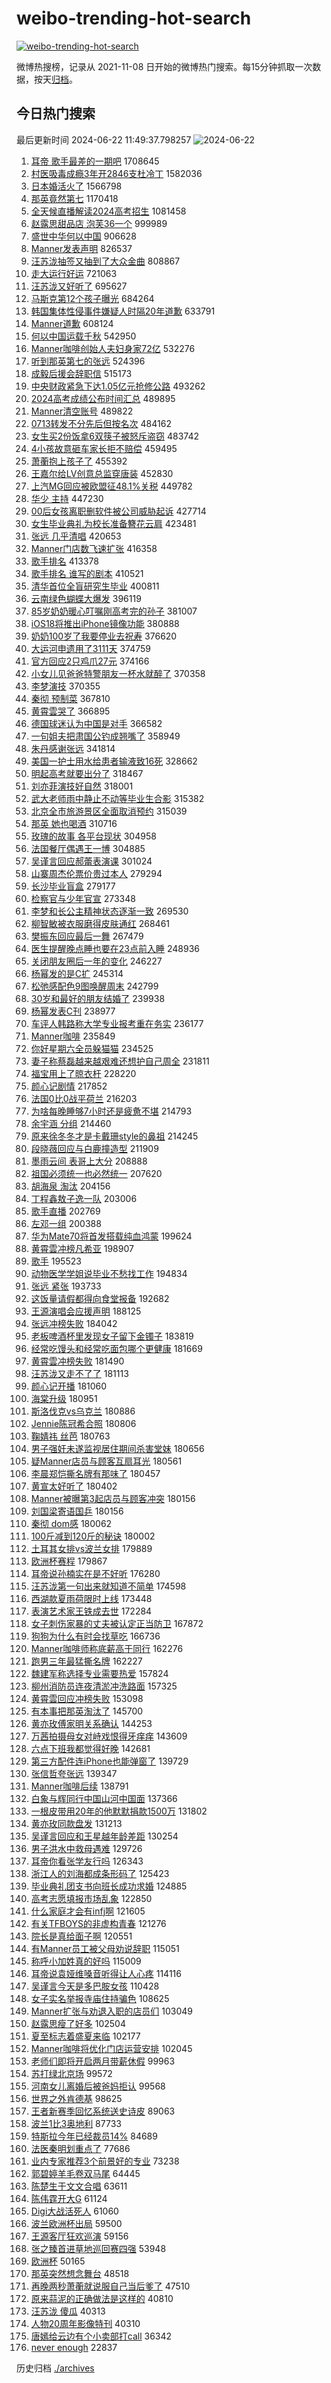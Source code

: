 # weibo-trending-hot-search

[![weibo-trending-hot-search](https://github.com/ameizi/weibo-trending-hot-search/actions/workflows/ci.yml/badge.svg)](https://github.com/ameizi/weibo-trending-hot-search/actions/workflows/ci.yml)

微博热搜榜，记录从 2021-11-08 日开始的微博热门搜索。每15分钟抓取一次数据，按天[归档](./archives)。

## 今日热门搜索

<!-- BEGIN --> 
最后更新时间 2024-06-22 11:49:37.798257 
![2024-06-22](https://imgs-storage.s3.us-east-005.backblazeb2.com/20240622/2024-06-22.png?versionId=4_z8fbbed132d73df8689c40f13_f10871afe0d16e165_d20240622_m034937_c005_v0501021_t0006_u01719028177392) 
1. [耳帝 歌手最差的一期吧](https://s.weibo.com/weibo?q=%E8%80%B3%E5%B8%9D%20%E6%AD%8C%E6%89%8B%E6%9C%80%E5%B7%AE%E7%9A%84%E4%B8%80%E6%9C%9F%E5%90%A7&t=31&band_rank=1&Refer=top) 1708645
1. [村医吸毒成瘾3年开2846支杜冷丁](https://s.weibo.com/weibo?q=%23%E6%9D%91%E5%8C%BB%E5%90%B8%E6%AF%92%E6%88%90%E7%98%BE3%E5%B9%B4%E5%BC%802846%E6%94%AF%E6%9D%9C%E5%86%B7%E4%B8%81%23&t=31&band_rank=11&Refer=top) 1582036
1. [日本婚活火了](https://s.weibo.com/weibo?q=%23%E6%97%A5%E6%9C%AC%E5%A9%9A%E6%B4%BB%E7%81%AB%E4%BA%86%23&t=31&band_rank=1&Refer=top) 1566798
1. [那英竟然第七](https://s.weibo.com/weibo?q=%E9%82%A3%E8%8B%B1%E7%AB%9F%E7%84%B6%E7%AC%AC%E4%B8%83&t=31&band_rank=2&Refer=top) 1170418
1. [全天候直播解读2024高考招生](https://s.weibo.com/weibo?q=%23%E5%85%A8%E5%A4%A9%E5%80%99%E7%9B%B4%E6%92%AD%E8%A7%A3%E8%AF%BB2024%E9%AB%98%E8%80%83%E6%8B%9B%E7%94%9F%23&t=31&band_rank=3&Refer=top) 1081458
1. [赵露思甜品店 泡芙36一个](https://s.weibo.com/weibo?q=%E8%B5%B5%E9%9C%B2%E6%80%9D%E7%94%9C%E5%93%81%E5%BA%97%20%E6%B3%A1%E8%8A%9936%E4%B8%80%E4%B8%AA&t=31&band_rank=4&Refer=top) 999989
1. [盛世中华何以中国](https://s.weibo.com/weibo?q=%23%E7%9B%9B%E4%B8%96%E4%B8%AD%E5%8D%8E%E4%BD%95%E4%BB%A5%E4%B8%AD%E5%9B%BD%23&t=31&band_rank=3&Refer=top) 906628
1. [Manner发表声明](https://s.weibo.com/weibo?q=%23Manner%E5%8F%91%E8%A1%A8%E5%A3%B0%E6%98%8E%23&t=31&band_rank=5&Refer=top) 826537
1. [汪苏泷抽签又抽到了大众金曲](https://s.weibo.com/weibo?q=%23%E6%B1%AA%E8%8B%8F%E6%B3%B7%E6%8A%BD%E7%AD%BE%E5%8F%88%E6%8A%BD%E5%88%B0%E4%BA%86%E5%A4%A7%E4%BC%97%E9%87%91%E6%9B%B2%23&t=31&band_rank=22&Refer=top) 808867
1. [走大运行好运](https://s.weibo.com/weibo?q=%23%E8%B5%B0%E5%A4%A7%E8%BF%90%E8%A1%8C%E5%A5%BD%E8%BF%90%23&t=31&band_rank=3&Refer=top) 721063
1. [汪苏泷又好听了](https://s.weibo.com/weibo?q=%E6%B1%AA%E8%8B%8F%E6%B3%B7%E5%8F%88%E5%A5%BD%E5%90%AC%E4%BA%86&t=31&band_rank=6&Refer=top) 695627
1. [马斯克第12个孩子曝光](https://s.weibo.com/weibo?q=%23%E9%A9%AC%E6%96%AF%E5%85%8B%E7%AC%AC12%E4%B8%AA%E5%AD%A9%E5%AD%90%E6%9B%9D%E5%85%89%23&t=31&band_rank=18&Refer=top) 684264
1. [韩国集体性侵事件嫌疑人时隔20年道歉](https://s.weibo.com/weibo?q=%23%E9%9F%A9%E5%9B%BD%E9%9B%86%E4%BD%93%E6%80%A7%E4%BE%B5%E4%BA%8B%E4%BB%B6%E5%AB%8C%E7%96%91%E4%BA%BA%E6%97%B6%E9%9A%9420%E5%B9%B4%E9%81%93%E6%AD%89%23&t=31&band_rank=4&Refer=top) 633791
1. [Manner道歉](https://s.weibo.com/weibo?q=%23Manner%E9%81%93%E6%AD%89%23&t=31&band_rank=20&Refer=top) 608124
1. [何以中国运载千秋](https://s.weibo.com/weibo?q=%23%E4%BD%95%E4%BB%A5%E4%B8%AD%E5%9B%BD%E8%BF%90%E8%BD%BD%E5%8D%83%E7%A7%8B%23&t=31&band_rank=3&Refer=top) 542950
1. [Manner咖啡创始人夫妇身家72亿](https://s.weibo.com/weibo?q=%23Manner%E5%92%96%E5%95%A1%E5%88%9B%E5%A7%8B%E4%BA%BA%E5%A4%AB%E5%A6%87%E8%BA%AB%E5%AE%B672%E4%BA%BF%23&t=31&band_rank=18&Refer=top) 532276
1. [听到那英第七的张远](https://s.weibo.com/weibo?q=%23%E5%90%AC%E5%88%B0%E9%82%A3%E8%8B%B1%E7%AC%AC%E4%B8%83%E7%9A%84%E5%BC%A0%E8%BF%9C%23&t=31&band_rank=24&Refer=top) 524396
1. [成毅后援会辞职信](https://s.weibo.com/weibo?q=%23%E6%88%90%E6%AF%85%E5%90%8E%E6%8F%B4%E4%BC%9A%E8%BE%9E%E8%81%8C%E4%BF%A1%23&t=31&band_rank=5&Refer=top) 515173
1. [中央财政紧急下达1.05亿元抢修公路](https://s.weibo.com/weibo?q=%23%E4%B8%AD%E5%A4%AE%E8%B4%A2%E6%94%BF%E7%B4%A7%E6%80%A5%E4%B8%8B%E8%BE%BE1.05%E4%BA%BF%E5%85%83%E6%8A%A2%E4%BF%AE%E5%85%AC%E8%B7%AF%23&t=31&band_rank=8&Refer=top) 493262
1. [2024高考成绩公布时间汇总](https://s.weibo.com/weibo?q=%232024%E9%AB%98%E8%80%83%E6%88%90%E7%BB%A9%E5%85%AC%E5%B8%83%E6%97%B6%E9%97%B4%E6%B1%87%E6%80%BB%23&t=31&band_rank=15&Refer=top) 489895
1. [Manner清空账号](https://s.weibo.com/weibo?q=%23Manner%E6%B8%85%E7%A9%BA%E8%B4%A6%E5%8F%B7%23&t=31&band_rank=6&Refer=top) 489822
1. [0713转发不分先后但按名次](https://s.weibo.com/weibo?q=%230713%E8%BD%AC%E5%8F%91%E4%B8%8D%E5%88%86%E5%85%88%E5%90%8E%E4%BD%86%E6%8C%89%E5%90%8D%E6%AC%A1%23&t=31&band_rank=43&Refer=top) 484162
1. [女生买2份饭拿6双筷子被怒斥盗窃](https://s.weibo.com/weibo?q=%23%E5%A5%B3%E7%94%9F%E4%B9%B02%E4%BB%BD%E9%A5%AD%E6%8B%BF6%E5%8F%8C%E7%AD%B7%E5%AD%90%E8%A2%AB%E6%80%92%E6%96%A5%E7%9B%97%E7%AA%83%23&t=31&band_rank=29&Refer=top) 483742
1. [4小孩故意砸车家长拒不赔偿](https://s.weibo.com/weibo?q=%234%E5%B0%8F%E5%AD%A9%E6%95%85%E6%84%8F%E7%A0%B8%E8%BD%A6%E5%AE%B6%E9%95%BF%E6%8B%92%E4%B8%8D%E8%B5%94%E5%81%BF%23&t=31&band_rank=7&Refer=top) 459495
1. [萧蘅抱上孩子了](https://s.weibo.com/weibo?q=%23%E8%90%A7%E8%98%85%E6%8A%B1%E4%B8%8A%E5%AD%A9%E5%AD%90%E4%BA%86%23&t=31&band_rank=12&Refer=top) 455392
1. [王嘉尔给LV创意总监穿唐装](https://s.weibo.com/weibo?q=%23%E7%8E%8B%E5%98%89%E5%B0%94%E7%BB%99LV%E5%88%9B%E6%84%8F%E6%80%BB%E7%9B%91%E7%A9%BF%E5%94%90%E8%A3%85%23&t=31&band_rank=27&Refer=top) 452830
1. [上汽MG回应被欧盟征48.1%关税](https://s.weibo.com/weibo?q=%23%E4%B8%8A%E6%B1%BDMG%E5%9B%9E%E5%BA%94%E8%A2%AB%E6%AC%A7%E7%9B%9F%E5%BE%8148.1%25%E5%85%B3%E7%A8%8E%23&t=31&band_rank=5&Refer=top) 449782
1. [华少 主持](https://s.weibo.com/weibo?q=%E5%8D%8E%E5%B0%91%20%E4%B8%BB%E6%8C%81&t=31&band_rank=20&Refer=top) 447230
1. [00后女孩离职删软件被公司威胁起诉](https://s.weibo.com/weibo?q=%2300%E5%90%8E%E5%A5%B3%E5%AD%A9%E7%A6%BB%E8%81%8C%E5%88%A0%E8%BD%AF%E4%BB%B6%E8%A2%AB%E5%85%AC%E5%8F%B8%E5%A8%81%E8%83%81%E8%B5%B7%E8%AF%89%23&t=31&band_rank=9&Refer=top) 427714
1. [女生毕业典礼为校长准备簪花云肩](https://s.weibo.com/weibo?q=%23%E5%A5%B3%E7%94%9F%E6%AF%95%E4%B8%9A%E5%85%B8%E7%A4%BC%E4%B8%BA%E6%A0%A1%E9%95%BF%E5%87%86%E5%A4%87%E7%B0%AA%E8%8A%B1%E4%BA%91%E8%82%A9%23&t=31&band_rank=10&Refer=top) 423481
1. [张远 几乎清唱](https://s.weibo.com/weibo?q=%E5%BC%A0%E8%BF%9C%20%E5%87%A0%E4%B9%8E%E6%B8%85%E5%94%B1&t=31&band_rank=11&Refer=top) 420653
1. [Manner门店数飞速扩张](https://s.weibo.com/weibo?q=%23Manner%E9%97%A8%E5%BA%97%E6%95%B0%E9%A3%9E%E9%80%9F%E6%89%A9%E5%BC%A0%23&t=31&band_rank=14&Refer=top) 416358
1. [歌手排名](https://s.weibo.com/weibo?q=%E6%AD%8C%E6%89%8B%E6%8E%92%E5%90%8D&t=31&band_rank=12&Refer=top) 413378
1. [歌手排名 谁写的剧本](https://s.weibo.com/weibo?q=%E6%AD%8C%E6%89%8B%E6%8E%92%E5%90%8D%20%E8%B0%81%E5%86%99%E7%9A%84%E5%89%A7%E6%9C%AC&t=31&band_rank=13&Refer=top) 410521
1. [清华首位全盲研究生毕业](https://s.weibo.com/weibo?q=%23%E6%B8%85%E5%8D%8E%E9%A6%96%E4%BD%8D%E5%85%A8%E7%9B%B2%E7%A0%94%E7%A9%B6%E7%94%9F%E6%AF%95%E4%B8%9A%23&t=31&band_rank=10&Refer=top) 400811
1. [云南绿色蝴蝶大爆发](https://s.weibo.com/weibo?q=%23%E4%BA%91%E5%8D%97%E7%BB%BF%E8%89%B2%E8%9D%B4%E8%9D%B6%E5%A4%A7%E7%88%86%E5%8F%91%23&t=31&band_rank=18&Refer=top) 396119
1. [85岁奶奶暖心叮嘱刚高考完的孙子](https://s.weibo.com/weibo?q=%2385%E5%B2%81%E5%A5%B6%E5%A5%B6%E6%9A%96%E5%BF%83%E5%8F%AE%E5%98%B1%E5%88%9A%E9%AB%98%E8%80%83%E5%AE%8C%E7%9A%84%E5%AD%99%E5%AD%90%23&t=31&band_rank=25&Refer=top) 381007
1. [iOS18将推出iPhone镜像功能](https://s.weibo.com/weibo?q=%23iOS18%E5%B0%86%E6%8E%A8%E5%87%BAiPhone%E9%95%9C%E5%83%8F%E5%8A%9F%E8%83%BD%23&t=31&band_rank=20&Refer=top) 380888
1. [奶奶100岁了我要停业去祝寿](https://s.weibo.com/weibo?q=%23%E5%A5%B6%E5%A5%B6100%E5%B2%81%E4%BA%86%E6%88%91%E8%A6%81%E5%81%9C%E4%B8%9A%E5%8E%BB%E7%A5%9D%E5%AF%BF%23&t=31&band_rank=10&Refer=top) 376620
1. [大运河申遗用了3111天](https://s.weibo.com/weibo?q=%23%E5%A4%A7%E8%BF%90%E6%B2%B3%E7%94%B3%E9%81%97%E7%94%A8%E4%BA%863111%E5%A4%A9%23&t=31&band_rank=15&Refer=top) 374759
1. [官方回应2只鸡爪27元](https://s.weibo.com/weibo?q=%23%E5%AE%98%E6%96%B9%E5%9B%9E%E5%BA%942%E5%8F%AA%E9%B8%A1%E7%88%AA27%E5%85%83%23&t=31&band_rank=32&Refer=top) 374166
1. [小女儿见爸爸特警朋友一杯水就醉了](https://s.weibo.com/weibo?q=%23%E5%B0%8F%E5%A5%B3%E5%84%BF%E8%A7%81%E7%88%B8%E7%88%B8%E7%89%B9%E8%AD%A6%E6%9C%8B%E5%8F%8B%E4%B8%80%E6%9D%AF%E6%B0%B4%E5%B0%B1%E9%86%89%E4%BA%86%23&t=31&band_rank=10&Refer=top) 370358
1. [李梦演技](https://s.weibo.com/weibo?q=%E6%9D%8E%E6%A2%A6%E6%BC%94%E6%8A%80&t=31&band_rank=31&Refer=top) 370355
1. [秦彻 预制菜](https://s.weibo.com/weibo?q=%E7%A7%A6%E5%BD%BB%20%E9%A2%84%E5%88%B6%E8%8F%9C&t=31&band_rank=17&Refer=top) 367810
1. [黄霄雲哭了](https://s.weibo.com/weibo?q=%E9%BB%84%E9%9C%84%E9%9B%B2%E5%93%AD%E4%BA%86&t=31&band_rank=16&Refer=top) 366895
1. [德国球迷认为中国是对手](https://s.weibo.com/weibo?q=%E5%BE%B7%E5%9B%BD%E7%90%83%E8%BF%B7%E8%AE%A4%E4%B8%BA%E4%B8%AD%E5%9B%BD%E6%98%AF%E5%AF%B9%E6%89%8B&t=31&band_rank=11&Refer=top) 366582
1. [一句姐夫把肃国公钓成翘嘴了](https://s.weibo.com/weibo?q=%23%E4%B8%80%E5%8F%A5%E5%A7%90%E5%A4%AB%E6%8A%8A%E8%82%83%E5%9B%BD%E5%85%AC%E9%92%93%E6%88%90%E7%BF%98%E5%98%B4%E4%BA%86%23&t=31&band_rank=36&Refer=top) 358949
1. [朱丹感谢张远](https://s.weibo.com/weibo?q=%23%E6%9C%B1%E4%B8%B9%E6%84%9F%E8%B0%A2%E5%BC%A0%E8%BF%9C%23&t=31&band_rank=14&Refer=top) 341814
1. [美国一护士用水给患者输液致16死](https://s.weibo.com/weibo?q=%23%E7%BE%8E%E5%9B%BD%E4%B8%80%E6%8A%A4%E5%A3%AB%E7%94%A8%E6%B0%B4%E7%BB%99%E6%82%A3%E8%80%85%E8%BE%93%E6%B6%B2%E8%87%B416%E6%AD%BB%23&t=31&band_rank=17&Refer=top) 328662
1. [明起高考就要出分了](https://s.weibo.com/weibo?q=%23%E6%98%8E%E8%B5%B7%E9%AB%98%E8%80%83%E5%B0%B1%E8%A6%81%E5%87%BA%E5%88%86%E4%BA%86%23&t=31&band_rank=48&Refer=top) 318467
1. [刘亦菲演技好自然](https://s.weibo.com/weibo?q=%E5%88%98%E4%BA%A6%E8%8F%B2%E6%BC%94%E6%8A%80%E5%A5%BD%E8%87%AA%E7%84%B6&t=31&band_rank=16&Refer=top) 318001
1. [武大老师雨中静止不动等毕业生合影](https://s.weibo.com/weibo?q=%23%E6%AD%A6%E5%A4%A7%E8%80%81%E5%B8%88%E9%9B%A8%E4%B8%AD%E9%9D%99%E6%AD%A2%E4%B8%8D%E5%8A%A8%E7%AD%89%E6%AF%95%E4%B8%9A%E7%94%9F%E5%90%88%E5%BD%B1%23&t=31&band_rank=10&Refer=top) 315382
1. [北京全市旅游景区全面取消预约](https://s.weibo.com/weibo?q=%23%E5%8C%97%E4%BA%AC%E5%85%A8%E5%B8%82%E6%97%85%E6%B8%B8%E6%99%AF%E5%8C%BA%E5%85%A8%E9%9D%A2%E5%8F%96%E6%B6%88%E9%A2%84%E7%BA%A6%23&t=31&band_rank=34&Refer=top) 315039
1. [那英 她也喝酒](https://s.weibo.com/weibo?q=%E9%82%A3%E8%8B%B1%20%E5%A5%B9%E4%B9%9F%E5%96%9D%E9%85%92&t=31&band_rank=44&Refer=top) 310716
1. [玫瑰的故事 各平台现状](https://s.weibo.com/weibo?q=%E7%8E%AB%E7%91%B0%E7%9A%84%E6%95%85%E4%BA%8B%20%E5%90%84%E5%B9%B3%E5%8F%B0%E7%8E%B0%E7%8A%B6&t=31&band_rank=27&Refer=top) 304958
1. [法国餐厅偶遇王一博](https://s.weibo.com/weibo?q=%23%E6%B3%95%E5%9B%BD%E9%A4%90%E5%8E%85%E5%81%B6%E9%81%87%E7%8E%8B%E4%B8%80%E5%8D%9A%23&t=31&band_rank=16&Refer=top) 304885
1. [吴谨言回应郝蕾表演课](https://s.weibo.com/weibo?q=%23%E5%90%B4%E8%B0%A8%E8%A8%80%E5%9B%9E%E5%BA%94%E9%83%9D%E8%95%BE%E8%A1%A8%E6%BC%94%E8%AF%BE%23&t=31&band_rank=48&Refer=top) 301024
1. [山寨周杰伦票价贵过本人](https://s.weibo.com/weibo?q=%23%E5%B1%B1%E5%AF%A8%E5%91%A8%E6%9D%B0%E4%BC%A6%E7%A5%A8%E4%BB%B7%E8%B4%B5%E8%BF%87%E6%9C%AC%E4%BA%BA%23&t=31&band_rank=38&Refer=top) 279294
1. [长沙毕业盲盒](https://s.weibo.com/weibo?q=%23%E9%95%BF%E6%B2%99%E6%AF%95%E4%B8%9A%E7%9B%B2%E7%9B%92%23&t=31&band_rank=25&Refer=top) 279177
1. [检察官与少年官宣](https://s.weibo.com/weibo?q=%23%E6%A3%80%E5%AF%9F%E5%AE%98%E4%B8%8E%E5%B0%91%E5%B9%B4%E5%AE%98%E5%AE%A3%23&t=31&band_rank=17&Refer=top) 273348
1. [李梦和长公主精神状态逐渐一致](https://s.weibo.com/weibo?q=%E6%9D%8E%E6%A2%A6%E5%92%8C%E9%95%BF%E5%85%AC%E4%B8%BB%E7%B2%BE%E7%A5%9E%E7%8A%B6%E6%80%81%E9%80%90%E6%B8%90%E4%B8%80%E8%87%B4&t=31&band_rank=48&Refer=top) 269530
1. [柳智敏被衣服磨得皮肤通红](https://s.weibo.com/weibo?q=%23%E6%9F%B3%E6%99%BA%E6%95%8F%E8%A2%AB%E8%A1%A3%E6%9C%8D%E7%A3%A8%E5%BE%97%E7%9A%AE%E8%82%A4%E9%80%9A%E7%BA%A2%23&t=31&band_rank=17&Refer=top) 268461
1. [樊振东回应最后一舞](https://s.weibo.com/weibo?q=%23%E6%A8%8A%E6%8C%AF%E4%B8%9C%E5%9B%9E%E5%BA%94%E6%9C%80%E5%90%8E%E4%B8%80%E8%88%9E%23&t=31&band_rank=25&Refer=top) 267479
1. [医生提醒晚点睡也要在23点前入睡](https://s.weibo.com/weibo?q=%23%E5%8C%BB%E7%94%9F%E6%8F%90%E9%86%92%E6%99%9A%E7%82%B9%E7%9D%A1%E4%B9%9F%E8%A6%81%E5%9C%A823%E7%82%B9%E5%89%8D%E5%85%A5%E7%9D%A1%23&t=31&band_rank=21&Refer=top) 248936
1. [关闭朋友圈后一年的变化](https://s.weibo.com/weibo?q=%23%E5%85%B3%E9%97%AD%E6%9C%8B%E5%8F%8B%E5%9C%88%E5%90%8E%E4%B8%80%E5%B9%B4%E7%9A%84%E5%8F%98%E5%8C%96%23&t=31&band_rank=27&Refer=top) 246227
1. [杨幂发的是C扩](https://s.weibo.com/weibo?q=%23%E6%9D%A8%E5%B9%82%E5%8F%91%E7%9A%84%E6%98%AFC%E6%89%A9%23&t=31&band_rank=23&Refer=top) 245314
1. [松弛感配色9图唤醒周末](https://s.weibo.com/weibo?q=%23%E6%9D%BE%E5%BC%9B%E6%84%9F%E9%85%8D%E8%89%B29%E5%9B%BE%E5%94%A4%E9%86%92%E5%91%A8%E6%9C%AB%23&t=31&band_rank=30&Refer=top) 242799
1. [30岁和最好的朋友结婚了](https://s.weibo.com/weibo?q=%2330%E5%B2%81%E5%92%8C%E6%9C%80%E5%A5%BD%E7%9A%84%E6%9C%8B%E5%8F%8B%E7%BB%93%E5%A9%9A%E4%BA%86%23&t=31&band_rank=22&Refer=top) 239938
1. [杨幂发表C刊](https://s.weibo.com/weibo?q=%23%E6%9D%A8%E5%B9%82%E5%8F%91%E8%A1%A8C%E5%88%8A%23&t=31&band_rank=21&Refer=top) 238977
1. [车评人韩路称大学专业报考重在务实](https://s.weibo.com/weibo?q=%23%E8%BD%A6%E8%AF%84%E4%BA%BA%E9%9F%A9%E8%B7%AF%E7%A7%B0%E5%A4%A7%E5%AD%A6%E4%B8%93%E4%B8%9A%E6%8A%A5%E8%80%83%E9%87%8D%E5%9C%A8%E5%8A%A1%E5%AE%9E%23&t=31&band_rank=10&Refer=top) 236177
1. [Manner咖啡](https://s.weibo.com/weibo?q=Manner%E5%92%96%E5%95%A1&t=31&band_rank=18&Refer=top) 235849
1. [你好星期六全员躲猫猫](https://s.weibo.com/weibo?q=%23%E4%BD%A0%E5%A5%BD%E6%98%9F%E6%9C%9F%E5%85%AD%E5%85%A8%E5%91%98%E8%BA%B2%E7%8C%AB%E7%8C%AB%23&t=31&band_rank=26&Refer=top) 234525
1. [妻子称蔡磊越来越艰难还想护自己周全](https://s.weibo.com/weibo?q=%23%E5%A6%BB%E5%AD%90%E7%A7%B0%E8%94%A1%E7%A3%8A%E8%B6%8A%E6%9D%A5%E8%B6%8A%E8%89%B0%E9%9A%BE%E8%BF%98%E6%83%B3%E6%8A%A4%E8%87%AA%E5%B7%B1%E5%91%A8%E5%85%A8%23&t=31&band_rank=44&Refer=top) 231811
1. [福宝用上了晾衣杆](https://s.weibo.com/weibo?q=%23%E7%A6%8F%E5%AE%9D%E7%94%A8%E4%B8%8A%E4%BA%86%E6%99%BE%E8%A1%A3%E6%9D%86%23&t=31&band_rank=19&Refer=top) 228220
1. [颜心记剧情](https://s.weibo.com/weibo?q=%E9%A2%9C%E5%BF%83%E8%AE%B0%E5%89%A7%E6%83%85&t=31&band_rank=23&Refer=top) 217852
1. [法国0比0战平荷兰](https://s.weibo.com/weibo?q=%23%E6%B3%95%E5%9B%BD0%E6%AF%940%E6%88%98%E5%B9%B3%E8%8D%B7%E5%85%B0%23&t=31&band_rank=31&Refer=top) 216203
1. [为啥每晚睡够7小时还是疲惫不堪](https://s.weibo.com/weibo?q=%23%E4%B8%BA%E5%95%A5%E6%AF%8F%E6%99%9A%E7%9D%A1%E5%A4%9F7%E5%B0%8F%E6%97%B6%E8%BF%98%E6%98%AF%E7%96%B2%E6%83%AB%E4%B8%8D%E5%A0%AA%23&t=31&band_rank=25&Refer=top) 214793
1. [余宇涵 分组](https://s.weibo.com/weibo?q=%E4%BD%99%E5%AE%87%E6%B6%B5%20%E5%88%86%E7%BB%84&t=31&band_rank=28&Refer=top) 214460
1. [原来徐冬冬才是卡戴珊style的鼻祖](https://s.weibo.com/weibo?q=%23%E5%8E%9F%E6%9D%A5%E5%BE%90%E5%86%AC%E5%86%AC%E6%89%8D%E6%98%AF%E5%8D%A1%E6%88%B4%E7%8F%8Astyle%E7%9A%84%E9%BC%BB%E7%A5%96%23&t=31&band_rank=30&Refer=top) 214245
1. [段晓薇回应与白鹿撞造型](https://s.weibo.com/weibo?q=%23%E6%AE%B5%E6%99%93%E8%96%87%E5%9B%9E%E5%BA%94%E4%B8%8E%E7%99%BD%E9%B9%BF%E6%92%9E%E9%80%A0%E5%9E%8B%23&t=31&band_rank=25&Refer=top) 211909
1. [墨雨云间 表哥上大分](https://s.weibo.com/weibo?q=%E5%A2%A8%E9%9B%A8%E4%BA%91%E9%97%B4%20%E8%A1%A8%E5%93%A5%E4%B8%8A%E5%A4%A7%E5%88%86&t=31&band_rank=32&Refer=top) 208888
1. [祖国必须统一也必然统一](https://s.weibo.com/weibo?q=%23%E7%A5%96%E5%9B%BD%E5%BF%85%E9%A1%BB%E7%BB%9F%E4%B8%80%E4%B9%9F%E5%BF%85%E7%84%B6%E7%BB%9F%E4%B8%80%23&t=31&band_rank=20&Refer=top) 207620
1. [胡海泉 淘汰](https://s.weibo.com/weibo?q=%E8%83%A1%E6%B5%B7%E6%B3%89%20%E6%B7%98%E6%B1%B0&t=31&band_rank=22&Refer=top) 204156
1. [丁程鑫敖子逸一队](https://s.weibo.com/weibo?q=%23%E4%B8%81%E7%A8%8B%E9%91%AB%E6%95%96%E5%AD%90%E9%80%B8%E4%B8%80%E9%98%9F%23&t=31&band_rank=28&Refer=top) 203006
1. [歌手直播](https://s.weibo.com/weibo?q=%E6%AD%8C%E6%89%8B%E7%9B%B4%E6%92%AD&t=31&band_rank=23&Refer=top) 202769
1. [左邓一组](https://s.weibo.com/weibo?q=%E5%B7%A6%E9%82%93%E4%B8%80%E7%BB%84&t=31&band_rank=46&Refer=top) 200388
1. [华为Mate70将首发搭载纯血鸿蒙](https://s.weibo.com/weibo?q=%23%E5%8D%8E%E4%B8%BAMate70%E5%B0%86%E9%A6%96%E5%8F%91%E6%90%AD%E8%BD%BD%E7%BA%AF%E8%A1%80%E9%B8%BF%E8%92%99%23&t=31&band_rank=26&Refer=top) 199624
1. [黄霄雲冲榜凡希亚](https://s.weibo.com/weibo?q=%E9%BB%84%E9%9C%84%E9%9B%B2%E5%86%B2%E6%A6%9C%E5%87%A1%E5%B8%8C%E4%BA%9A&t=31&band_rank=24&Refer=top) 198907
1. [歌手](https://s.weibo.com/weibo?q=%E6%AD%8C%E6%89%8B&t=31&band_rank=28&Refer=top) 195523
1. [动物医学学姐说毕业不愁找工作](https://s.weibo.com/weibo?q=%23%E5%8A%A8%E7%89%A9%E5%8C%BB%E5%AD%A6%E5%AD%A6%E5%A7%90%E8%AF%B4%E6%AF%95%E4%B8%9A%E4%B8%8D%E6%84%81%E6%89%BE%E5%B7%A5%E4%BD%9C%23&t=31&band_rank=30&Refer=top) 194834
1. [张远 紧张](https://s.weibo.com/weibo?q=%E5%BC%A0%E8%BF%9C%20%E7%B4%A7%E5%BC%A0&t=31&band_rank=26&Refer=top) 193733
1. [这饭量请假都得向食堂报备](https://s.weibo.com/weibo?q=%E8%BF%99%E9%A5%AD%E9%87%8F%E8%AF%B7%E5%81%87%E9%83%BD%E5%BE%97%E5%90%91%E9%A3%9F%E5%A0%82%E6%8A%A5%E5%A4%87&t=31&band_rank=31&Refer=top) 192682
1. [王源演唱会应援声明](https://s.weibo.com/weibo?q=%23%E7%8E%8B%E6%BA%90%E6%BC%94%E5%94%B1%E4%BC%9A%E5%BA%94%E6%8F%B4%E5%A3%B0%E6%98%8E%23&t=31&band_rank=29&Refer=top) 188125
1. [张远冲榜失败](https://s.weibo.com/weibo?q=%E5%BC%A0%E8%BF%9C%E5%86%B2%E6%A6%9C%E5%A4%B1%E8%B4%A5&t=31&band_rank=31&Refer=top) 184042
1. [老板啤酒杯里发现女子留下金镯子](https://s.weibo.com/weibo?q=%23%E8%80%81%E6%9D%BF%E5%95%A4%E9%85%92%E6%9D%AF%E9%87%8C%E5%8F%91%E7%8E%B0%E5%A5%B3%E5%AD%90%E7%95%99%E4%B8%8B%E9%87%91%E9%95%AF%E5%AD%90%23&t=31&band_rank=24&Refer=top) 183819
1. [经常吃馒头和经常吃面包哪个更健康](https://s.weibo.com/weibo?q=%23%E7%BB%8F%E5%B8%B8%E5%90%83%E9%A6%92%E5%A4%B4%E5%92%8C%E7%BB%8F%E5%B8%B8%E5%90%83%E9%9D%A2%E5%8C%85%E5%93%AA%E4%B8%AA%E6%9B%B4%E5%81%A5%E5%BA%B7%23&t=31&band_rank=28&Refer=top) 181669
1. [黄霄雲冲榜失败](https://s.weibo.com/weibo?q=%E9%BB%84%E9%9C%84%E9%9B%B2%E5%86%B2%E6%A6%9C%E5%A4%B1%E8%B4%A5&t=31&band_rank=29&Refer=top) 181490
1. [汪苏泷又走不了了](https://s.weibo.com/weibo?q=%E6%B1%AA%E8%8B%8F%E6%B3%B7%E5%8F%88%E8%B5%B0%E4%B8%8D%E4%BA%86%E4%BA%86&t=31&band_rank=32&Refer=top) 181113
1. [颜心记开播](https://s.weibo.com/weibo?q=%E9%A2%9C%E5%BF%83%E8%AE%B0%E5%BC%80%E6%92%AD&t=31&band_rank=33&Refer=top) 181060
1. [海棠升级](https://s.weibo.com/weibo?q=%E6%B5%B7%E6%A3%A0%E5%8D%87%E7%BA%A7&t=31&band_rank=34&Refer=top) 180951
1. [斯洛伐克vs乌克兰](https://s.weibo.com/weibo?q=%23%E6%96%AF%E6%B4%9B%E4%BC%90%E5%85%8Bvs%E4%B9%8C%E5%85%8B%E5%85%B0%23&t=31&band_rank=35&Refer=top) 180886
1. [Jennie陈冠希合照](https://s.weibo.com/weibo?q=Jennie%E9%99%88%E5%86%A0%E5%B8%8C%E5%90%88%E7%85%A7&t=31&band_rank=36&Refer=top) 180806
1. [鞠婧祎 丝芭](https://s.weibo.com/weibo?q=%E9%9E%A0%E5%A9%A7%E7%A5%8E%20%E4%B8%9D%E8%8A%AD&t=31&band_rank=37&Refer=top) 180763
1. [男子强奸未遂监视居住期间杀害堂妹](https://s.weibo.com/weibo?q=%23%E7%94%B7%E5%AD%90%E5%BC%BA%E5%A5%B8%E6%9C%AA%E9%81%82%E7%9B%91%E8%A7%86%E5%B1%85%E4%BD%8F%E6%9C%9F%E9%97%B4%E6%9D%80%E5%AE%B3%E5%A0%82%E5%A6%B9%23&t=31&band_rank=39&Refer=top) 180656
1. [疑Manner店员与顾客互扇耳光](https://s.weibo.com/weibo?q=%23%E7%96%91Manner%E5%BA%97%E5%91%98%E4%B8%8E%E9%A1%BE%E5%AE%A2%E4%BA%92%E6%89%87%E8%80%B3%E5%85%89%23&t=31&band_rank=40&Refer=top) 180561
1. [李晨郑恺撕名牌有那味了](https://s.weibo.com/weibo?q=%23%E6%9D%8E%E6%99%A8%E9%83%91%E6%81%BA%E6%92%95%E5%90%8D%E7%89%8C%E6%9C%89%E9%82%A3%E5%91%B3%E4%BA%86%23&t=31&band_rank=41&Refer=top) 180457
1. [黄宣太好听了](https://s.weibo.com/weibo?q=%E9%BB%84%E5%AE%A3%E5%A4%AA%E5%A5%BD%E5%90%AC%E4%BA%86&t=31&band_rank=42&Refer=top) 180402
1. [Manner被曝第3起店员与顾客冲突](https://s.weibo.com/weibo?q=%23Manner%E8%A2%AB%E6%9B%9D%E7%AC%AC3%E8%B5%B7%E5%BA%97%E5%91%98%E4%B8%8E%E9%A1%BE%E5%AE%A2%E5%86%B2%E7%AA%81%23&t=31&band_rank=45&Refer=top) 180156
1. [刘国梁寄语国乒](https://s.weibo.com/weibo?q=%23%E5%88%98%E5%9B%BD%E6%A2%81%E5%AF%84%E8%AF%AD%E5%9B%BD%E4%B9%92%23&t=31&band_rank=46&Refer=top) 180156
1. [秦彻 dom感](https://s.weibo.com/weibo?q=%E7%A7%A6%E5%BD%BB%20dom%E6%84%9F&t=31&band_rank=47&Refer=top) 180062
1. [100斤减到120斤的秘诀](https://s.weibo.com/weibo?q=%23100%E6%96%A4%E5%87%8F%E5%88%B0120%E6%96%A4%E7%9A%84%E7%A7%98%E8%AF%80%23&t=31&band_rank=48&Refer=top) 180002
1. [土耳其女排vs波兰女排](https://s.weibo.com/weibo?q=%23%E5%9C%9F%E8%80%B3%E5%85%B6%E5%A5%B3%E6%8E%92vs%E6%B3%A2%E5%85%B0%E5%A5%B3%E6%8E%92%23&t=31&band_rank=49&Refer=top) 179889
1. [欧洲杯赛程](https://s.weibo.com/weibo?q=%E6%AC%A7%E6%B4%B2%E6%9D%AF%E8%B5%9B%E7%A8%8B&t=31&band_rank=50&Refer=top) 179867
1. [耳帝说孙楠实在是不好听](https://s.weibo.com/weibo?q=%23%E8%80%B3%E5%B8%9D%E8%AF%B4%E5%AD%99%E6%A5%A0%E5%AE%9E%E5%9C%A8%E6%98%AF%E4%B8%8D%E5%A5%BD%E5%90%AC%23&t=31&band_rank=33&Refer=top) 176280
1. [汪苏泷第一句出来就知道不简单](https://s.weibo.com/weibo?q=%23%E6%B1%AA%E8%8B%8F%E6%B3%B7%E7%AC%AC%E4%B8%80%E5%8F%A5%E5%87%BA%E6%9D%A5%E5%B0%B1%E7%9F%A5%E9%81%93%E4%B8%8D%E7%AE%80%E5%8D%95%23&t=31&band_rank=27&Refer=top) 174598
1. [西湖款夏雨荷限时上线](https://s.weibo.com/weibo?q=%23%E8%A5%BF%E6%B9%96%E6%AC%BE%E5%A4%8F%E9%9B%A8%E8%8D%B7%E9%99%90%E6%97%B6%E4%B8%8A%E7%BA%BF%23&t=31&band_rank=10&Refer=top) 173448
1. [表演艺术家王铁成去世](https://s.weibo.com/weibo?q=%23%E8%A1%A8%E6%BC%94%E8%89%BA%E6%9C%AF%E5%AE%B6%E7%8E%8B%E9%93%81%E6%88%90%E5%8E%BB%E4%B8%96%23&t=31&band_rank=28&Refer=top) 172284
1. [女子刺伤家暴的丈夫被认定正当防卫](https://s.weibo.com/weibo?q=%23%E5%A5%B3%E5%AD%90%E5%88%BA%E4%BC%A4%E5%AE%B6%E6%9A%B4%E7%9A%84%E4%B8%88%E5%A4%AB%E8%A2%AB%E8%AE%A4%E5%AE%9A%E6%AD%A3%E5%BD%93%E9%98%B2%E5%8D%AB%23&t=31&band_rank=42&Refer=top) 167872
1. [狗狗为什么有时会找草吃](https://s.weibo.com/weibo?q=%E7%8B%97%E7%8B%97%E4%B8%BA%E4%BB%80%E4%B9%88%E6%9C%89%E6%97%B6%E4%BC%9A%E6%89%BE%E8%8D%89%E5%90%83&t=31&band_rank=35&Refer=top) 166736
1. [Manner咖啡师称底薪高于同行](https://s.weibo.com/weibo?q=%23Manner%E5%92%96%E5%95%A1%E5%B8%88%E7%A7%B0%E5%BA%95%E8%96%AA%E9%AB%98%E4%BA%8E%E5%90%8C%E8%A1%8C%23&t=31&band_rank=32&Refer=top) 162276
1. [跑男三年最猛撕名牌](https://s.weibo.com/weibo?q=%E8%B7%91%E7%94%B7%E4%B8%89%E5%B9%B4%E6%9C%80%E7%8C%9B%E6%92%95%E5%90%8D%E7%89%8C&t=31&band_rank=34&Refer=top) 162227
1. [魏建军称选择专业需要热爱](https://s.weibo.com/weibo?q=%23%E9%AD%8F%E5%BB%BA%E5%86%9B%E7%A7%B0%E9%80%89%E6%8B%A9%E4%B8%93%E4%B8%9A%E9%9C%80%E8%A6%81%E7%83%AD%E7%88%B1%23&t=31&band_rank=35&Refer=top) 157824
1. [柳州消防员连夜清淤冲洗路面](https://s.weibo.com/weibo?q=%23%E6%9F%B3%E5%B7%9E%E6%B6%88%E9%98%B2%E5%91%98%E8%BF%9E%E5%A4%9C%E6%B8%85%E6%B7%A4%E5%86%B2%E6%B4%97%E8%B7%AF%E9%9D%A2%23&t=31&band_rank=10&Refer=top) 157325
1. [黄霄雲回应冲榜失败](https://s.weibo.com/weibo?q=%23%E9%BB%84%E9%9C%84%E9%9B%B2%E5%9B%9E%E5%BA%94%E5%86%B2%E6%A6%9C%E5%A4%B1%E8%B4%A5%23&t=31&band_rank=32&Refer=top) 153098
1. [有本事把那英淘汰了](https://s.weibo.com/weibo?q=%23%E6%9C%89%E6%9C%AC%E4%BA%8B%E6%8A%8A%E9%82%A3%E8%8B%B1%E6%B7%98%E6%B1%B0%E4%BA%86%23&t=31&band_rank=46&Refer=top) 145700
1. [黄亦玫傅家明关系确认](https://s.weibo.com/weibo?q=%23%E9%BB%84%E4%BA%A6%E7%8E%AB%E5%82%85%E5%AE%B6%E6%98%8E%E5%85%B3%E7%B3%BB%E7%A1%AE%E8%AE%A4%23&t=31&band_rank=35&Refer=top) 144253
1. [万茜拍摄母女对峙戏恨得牙痒痒](https://s.weibo.com/weibo?q=%23%E4%B8%87%E8%8C%9C%E6%8B%8D%E6%91%84%E6%AF%8D%E5%A5%B3%E5%AF%B9%E5%B3%99%E6%88%8F%E6%81%A8%E5%BE%97%E7%89%99%E7%97%92%E7%97%92%23&t=31&band_rank=39&Refer=top) 143609
1. [六点下班我都觉得好晚](https://s.weibo.com/weibo?q=%E5%85%AD%E7%82%B9%E4%B8%8B%E7%8F%AD%E6%88%91%E9%83%BD%E8%A7%89%E5%BE%97%E5%A5%BD%E6%99%9A&t=31&band_rank=36&Refer=top) 142681
1. [第三方配件连iPhone也能弹窗了](https://s.weibo.com/weibo?q=%23%E7%AC%AC%E4%B8%89%E6%96%B9%E9%85%8D%E4%BB%B6%E8%BF%9EiPhone%E4%B9%9F%E8%83%BD%E5%BC%B9%E7%AA%97%E4%BA%86%23&t=31&band_rank=39&Refer=top) 139729
1. [张信哲夸张远](https://s.weibo.com/weibo?q=%23%E5%BC%A0%E4%BF%A1%E5%93%B2%E5%A4%B8%E5%BC%A0%E8%BF%9C%23&t=31&band_rank=31&Refer=top) 139347
1. [Manner咖啡后续](https://s.weibo.com/weibo?q=%23Manner%E5%92%96%E5%95%A1%E5%90%8E%E7%BB%AD%23&t=31&band_rank=39&Refer=top) 138791
1. [白象与辉同行中国山河中国面](https://s.weibo.com/weibo?q=%23%E7%99%BD%E8%B1%A1%E4%B8%8E%E8%BE%89%E5%90%8C%E8%A1%8C%E4%B8%AD%E5%9B%BD%E5%B1%B1%E6%B2%B3%E4%B8%AD%E5%9B%BD%E9%9D%A2%23&t=31&band_rank=40&Refer=top) 137366
1. [一根皮带用20年的他默默捐款1500万](https://s.weibo.com/weibo?q=%23%E4%B8%80%E6%A0%B9%E7%9A%AE%E5%B8%A6%E7%94%A820%E5%B9%B4%E7%9A%84%E4%BB%96%E9%BB%98%E9%BB%98%E6%8D%90%E6%AC%BE1500%E4%B8%87%23&t=31&band_rank=38&Refer=top) 131802
1. [黄亦玫同款盘发](https://s.weibo.com/weibo?q=%E9%BB%84%E4%BA%A6%E7%8E%AB%E5%90%8C%E6%AC%BE%E7%9B%98%E5%8F%91&t=31&band_rank=37&Refer=top) 131213
1. [吴谨言回应和王星越年龄差距](https://s.weibo.com/weibo?q=%23%E5%90%B4%E8%B0%A8%E8%A8%80%E5%9B%9E%E5%BA%94%E5%92%8C%E7%8E%8B%E6%98%9F%E8%B6%8A%E5%B9%B4%E9%BE%84%E5%B7%AE%E8%B7%9D%23&t=31&band_rank=43&Refer=top) 130254
1. [男子洪水中救母遇难](https://s.weibo.com/weibo?q=%23%E7%94%B7%E5%AD%90%E6%B4%AA%E6%B0%B4%E4%B8%AD%E6%95%91%E6%AF%8D%E9%81%87%E9%9A%BE%23&t=31&band_rank=38&Refer=top) 129726
1. [耳帝你看张学友行吗](https://s.weibo.com/weibo?q=%23%E8%80%B3%E5%B8%9D%E4%BD%A0%E7%9C%8B%E5%BC%A0%E5%AD%A6%E5%8F%8B%E8%A1%8C%E5%90%97%23&t=31&band_rank=44&Refer=top) 126343
1. [浙江人的刘海都成条形码了](https://s.weibo.com/weibo?q=%23%E6%B5%99%E6%B1%9F%E4%BA%BA%E7%9A%84%E5%88%98%E6%B5%B7%E9%83%BD%E6%88%90%E6%9D%A1%E5%BD%A2%E7%A0%81%E4%BA%86%23&t=31&band_rank=38&Refer=top) 125423
1. [毕业典礼团支书向班长成功求婚](https://s.weibo.com/weibo?q=%23%E6%AF%95%E4%B8%9A%E5%85%B8%E7%A4%BC%E5%9B%A2%E6%94%AF%E4%B9%A6%E5%90%91%E7%8F%AD%E9%95%BF%E6%88%90%E5%8A%9F%E6%B1%82%E5%A9%9A%23&t=31&band_rank=10&Refer=top) 124885
1. [高考志愿填报市场乱象](https://s.weibo.com/weibo?q=%23%E9%AB%98%E8%80%83%E5%BF%97%E6%84%BF%E5%A1%AB%E6%8A%A5%E5%B8%82%E5%9C%BA%E4%B9%B1%E8%B1%A1%23&t=31&band_rank=43&Refer=top) 122850
1. [什么家庭才会有infj啊](https://s.weibo.com/weibo?q=%23%E4%BB%80%E4%B9%88%E5%AE%B6%E5%BA%AD%E6%89%8D%E4%BC%9A%E6%9C%89infj%E5%95%8A%23&t=31&band_rank=50&Refer=top) 121605
1. [有关TFBOYS的非虚构青春](https://s.weibo.com/weibo?q=%E6%9C%89%E5%85%B3TFBOYS%E7%9A%84%E9%9D%9E%E8%99%9A%E6%9E%84%E9%9D%92%E6%98%A5&t=31&band_rank=45&Refer=top) 121276
1. [院长是真给面子啊](https://s.weibo.com/weibo?q=%23%E9%99%A2%E9%95%BF%E6%98%AF%E7%9C%9F%E7%BB%99%E9%9D%A2%E5%AD%90%E5%95%8A%23&t=31&band_rank=44&Refer=top) 120551
1. [有Manner员工被父母劝说辞职](https://s.weibo.com/weibo?q=%23%E6%9C%89Manner%E5%91%98%E5%B7%A5%E8%A2%AB%E7%88%B6%E6%AF%8D%E5%8A%9D%E8%AF%B4%E8%BE%9E%E8%81%8C%23&t=31&band_rank=41&Refer=top) 115051
1. [称呼小加姓真的好吗](https://s.weibo.com/weibo?q=%23%E7%A7%B0%E5%91%BC%E5%B0%8F%E5%8A%A0%E5%A7%93%E7%9C%9F%E7%9A%84%E5%A5%BD%E5%90%97%23&t=31&band_rank=42&Refer=top) 115009
1. [耳帝说袁娅维嗓音听得让人心疼](https://s.weibo.com/weibo?q=%23%E8%80%B3%E5%B8%9D%E8%AF%B4%E8%A2%81%E5%A8%85%E7%BB%B4%E5%97%93%E9%9F%B3%E5%90%AC%E5%BE%97%E8%AE%A9%E4%BA%BA%E5%BF%83%E7%96%BC%23&t=31&band_rank=38&Refer=top) 114116
1. [吴谨言今天是多巴胺女孩](https://s.weibo.com/weibo?q=%23%E5%90%B4%E8%B0%A8%E8%A8%80%E4%BB%8A%E5%A4%A9%E6%98%AF%E5%A4%9A%E5%B7%B4%E8%83%BA%E5%A5%B3%E5%AD%A9%23&t=31&band_rank=43&Refer=top) 110428
1. [女子实名举报寺庙住持骗色](https://s.weibo.com/weibo?q=%23%E5%A5%B3%E5%AD%90%E5%AE%9E%E5%90%8D%E4%B8%BE%E6%8A%A5%E5%AF%BA%E5%BA%99%E4%BD%8F%E6%8C%81%E9%AA%97%E8%89%B2%23&t=31&band_rank=48&Refer=top) 108625
1. [Manner扩张与劝退入职的店员们](https://s.weibo.com/weibo?q=%23Manner%E6%89%A9%E5%BC%A0%E4%B8%8E%E5%8A%9D%E9%80%80%E5%85%A5%E8%81%8C%E7%9A%84%E5%BA%97%E5%91%98%E4%BB%AC%23&t=31&band_rank=50&Refer=top) 103049
1. [赵露思瘦了好多](https://s.weibo.com/weibo?q=%E8%B5%B5%E9%9C%B2%E6%80%9D%E7%98%A6%E4%BA%86%E5%A5%BD%E5%A4%9A&t=31&band_rank=44&Refer=top) 102504
1. [夏至标志着盛夏来临](https://s.weibo.com/weibo?q=%23%E5%A4%8F%E8%87%B3%E6%A0%87%E5%BF%97%E7%9D%80%E7%9B%9B%E5%A4%8F%E6%9D%A5%E4%B8%B4%23&t=31&band_rank=50&Refer=top) 102177
1. [Manner咖啡将优化门店运营安排](https://s.weibo.com/weibo?q=%23Manner%E5%92%96%E5%95%A1%E5%B0%86%E4%BC%98%E5%8C%96%E9%97%A8%E5%BA%97%E8%BF%90%E8%90%A5%E5%AE%89%E6%8E%92%23&t=31&band_rank=48&Refer=top) 102045
1. [老师们即将开启两月带薪休假](https://s.weibo.com/weibo?q=%23%E8%80%81%E5%B8%88%E4%BB%AC%E5%8D%B3%E5%B0%86%E5%BC%80%E5%90%AF%E4%B8%A4%E6%9C%88%E5%B8%A6%E8%96%AA%E4%BC%91%E5%81%87%23&t=31&band_rank=50&Refer=top) 99963
1. [苏打绿北京场](https://s.weibo.com/weibo?q=%E8%8B%8F%E6%89%93%E7%BB%BF%E5%8C%97%E4%BA%AC%E5%9C%BA&t=31&band_rank=49&Refer=top) 99572
1. [河南女儿离婚后被爸妈拒认](https://s.weibo.com/weibo?q=%23%E6%B2%B3%E5%8D%97%E5%A5%B3%E5%84%BF%E7%A6%BB%E5%A9%9A%E5%90%8E%E8%A2%AB%E7%88%B8%E5%A6%88%E6%8B%92%E8%AE%A4%23&t=31&band_rank=40&Refer=top) 99568
1. [世界之外肯德基](https://s.weibo.com/weibo?q=%E4%B8%96%E7%95%8C%E4%B9%8B%E5%A4%96%E8%82%AF%E5%BE%B7%E5%9F%BA&t=31&band_rank=47&Refer=top) 98625
1. [王者新赛季回忆系统送史诗皮](https://s.weibo.com/weibo?q=%23%E7%8E%8B%E8%80%85%E6%96%B0%E8%B5%9B%E5%AD%A3%E5%9B%9E%E5%BF%86%E7%B3%BB%E7%BB%9F%E9%80%81%E5%8F%B2%E8%AF%97%E7%9A%AE%23&t=31&band_rank=50&Refer=top) 89063
1. [波兰1比3奥地利](https://s.weibo.com/weibo?q=%23%E6%B3%A2%E5%85%B01%E6%AF%943%E5%A5%A5%E5%9C%B0%E5%88%A9%23&t=31&band_rank=34&Refer=top) 87733
1. [特斯拉今年已经裁员14%](https://s.weibo.com/weibo?q=%23%E7%89%B9%E6%96%AF%E6%8B%89%E4%BB%8A%E5%B9%B4%E5%B7%B2%E7%BB%8F%E8%A3%81%E5%91%9814%25%23&t=31&band_rank=50&Refer=top) 84689
1. [法医秦明划重点了](https://s.weibo.com/weibo?q=%23%E6%B3%95%E5%8C%BB%E7%A7%A6%E6%98%8E%E5%88%92%E9%87%8D%E7%82%B9%E4%BA%86%23&t=31&band_rank=48&Refer=top) 77686
1. [业内专家推荐3个前景好的专业](https://s.weibo.com/weibo?q=%23%E4%B8%9A%E5%86%85%E4%B8%93%E5%AE%B6%E6%8E%A8%E8%8D%903%E4%B8%AA%E5%89%8D%E6%99%AF%E5%A5%BD%E7%9A%84%E4%B8%93%E4%B8%9A%23&t=31&band_rank=44&Refer=top) 73238
1. [郭碧婷羊毛卷双马尾](https://s.weibo.com/weibo?q=%23%E9%83%AD%E7%A2%A7%E5%A9%B7%E7%BE%8A%E6%AF%9B%E5%8D%B7%E5%8F%8C%E9%A9%AC%E5%B0%BE%23&t=31&band_rank=41&Refer=top) 64445
1. [陈楚生于文文合唱](https://s.weibo.com/weibo?q=%E9%99%88%E6%A5%9A%E7%94%9F%E4%BA%8E%E6%96%87%E6%96%87%E5%90%88%E5%94%B1&t=31&band_rank=38&Refer=top) 63611
1. [陈伟霆开大G](https://s.weibo.com/weibo?q=%23%E9%99%88%E4%BC%9F%E9%9C%86%E5%BC%80%E5%A4%A7G%23&t=31&band_rank=43&Refer=top) 61124
1. [Digi大战活死人](https://s.weibo.com/weibo?q=%23Digi%E5%A4%A7%E6%88%98%E6%B4%BB%E6%AD%BB%E4%BA%BA%23&t=31&band_rank=46&Refer=top) 61060
1. [波兰欧洲杯出局](https://s.weibo.com/weibo?q=%23%E6%B3%A2%E5%85%B0%E6%AC%A7%E6%B4%B2%E6%9D%AF%E5%87%BA%E5%B1%80%23&t=31&band_rank=40&Refer=top) 59500
1. [王源客厅狂欢巡演](https://s.weibo.com/weibo?q=%E7%8E%8B%E6%BA%90%E5%AE%A2%E5%8E%85%E7%8B%82%E6%AC%A2%E5%B7%A1%E6%BC%94&t=31&band_rank=44&Refer=top) 59156
1. [张之臻首进草地巡回赛四强](https://s.weibo.com/weibo?q=%23%E5%BC%A0%E4%B9%8B%E8%87%BB%E9%A6%96%E8%BF%9B%E8%8D%89%E5%9C%B0%E5%B7%A1%E5%9B%9E%E8%B5%9B%E5%9B%9B%E5%BC%BA%23&t=31&band_rank=45&Refer=top) 53948
1. [欧洲杯](https://s.weibo.com/weibo?q=%E6%AC%A7%E6%B4%B2%E6%9D%AF&t=31&band_rank=40&Refer=top) 50165
1. [那英突然想念舞台](https://s.weibo.com/weibo?q=%23%E9%82%A3%E8%8B%B1%E7%AA%81%E7%84%B6%E6%83%B3%E5%BF%B5%E8%88%9E%E5%8F%B0%23&t=31&band_rank=45&Refer=top) 48518
1. [再晚两秒萧蘅就说服自己当后爹了](https://s.weibo.com/weibo?q=%E5%86%8D%E6%99%9A%E4%B8%A4%E7%A7%92%E8%90%A7%E8%98%85%E5%B0%B1%E8%AF%B4%E6%9C%8D%E8%87%AA%E5%B7%B1%E5%BD%93%E5%90%8E%E7%88%B9%E4%BA%86&t=31&band_rank=44&Refer=top) 47510
1. [原来蒜泥的正确做法是这样的](https://s.weibo.com/weibo?q=%E5%8E%9F%E6%9D%A5%E8%92%9C%E6%B3%A5%E7%9A%84%E6%AD%A3%E7%A1%AE%E5%81%9A%E6%B3%95%E6%98%AF%E8%BF%99%E6%A0%B7%E7%9A%84&t=31&band_rank=46&Refer=top) 40810
1. [汪苏泷 傻瓜](https://s.weibo.com/weibo?q=%E6%B1%AA%E8%8B%8F%E6%B3%B7%20%E5%82%BB%E7%93%9C&t=31&band_rank=44&Refer=top) 40313
1. [人物20周年影像特刊](https://s.weibo.com/weibo?q=%23%E4%BA%BA%E7%89%A920%E5%91%A8%E5%B9%B4%E5%BD%B1%E5%83%8F%E7%89%B9%E5%88%8A%23&t=31&band_rank=46&Refer=top) 40310
1. [唐嫣给云边有个小卖部打call](https://s.weibo.com/weibo?q=%23%E5%94%90%E5%AB%A3%E7%BB%99%E4%BA%91%E8%BE%B9%E6%9C%89%E4%B8%AA%E5%B0%8F%E5%8D%96%E9%83%A8%E6%89%93call%23&t=31&band_rank=41&Refer=top) 36342
1. [never enough](https://s.weibo.com/weibo?q=never%20enough&t=31&band_rank=50&Refer=top) 22837
<!-- END -->

历史归档 [./archives](./archives)

